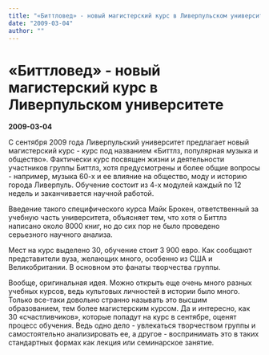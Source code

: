 ```yaml
---
title: "«Биттловед» - новый магистерский курс в Ливерпульском университете"
date: "2009-03-04"
author: ""
---
```


# «Биттловед» - новый магистерский курс в Ливерпульском университете

**2009-03-04** 

С сентября 2009 года Ливерпульский университет предлагает новый магистерский курс - курс под названием «Биттлз, популярная музыка и общество». Фактически курс посвящен жизни и деятельности участников группы Биттлз, хотя предусмотрены и более общие вопросы - например, музыка 60-х и ее влияние на общество, моду и историю города Ливерпуль. Обучение состоит из 4-х модулей каждый по 12 недель и заканчивается научной работой.

Введение такого специфического курса Майк Брокен, ответственный за учебную часть университета, объясняет тем, что хотя о Биттлз написано около 8000 книг, но до сих пор не было проведено серьезного научного анализа.

Мест на курс выделено 30, обучение стоит 3 900 евро. Как сообщают представители вуза, желающих много, особенно из США и Великобритании. В основном это фанаты творчества группы.

Вообще, оригинальная идея. Можно открыть еще очень много разных учебных курсов, ведь культовых личностей в истории было много. Только все-таки довольно странно называть это высшим образованием, тем более магистерским курсом. Да и интересно, как 30 «счастливчиков», которые попадут на курс в сентябре, оценят процесс обучения. Ведь одно дело - увлекаться творчеством группы и самостоятельно анализировать ее, а другое - воспринимать это в таких стандартных формах как лекция или семинарское занятие.